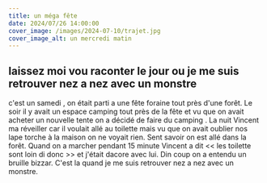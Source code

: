 ```yaml
---
title: un méga fête
date: 2024/07/26 14:00:00
cover_image: /images/2024-07-10/trajet.jpg
cover_image_alt: un mercredi matin
---
```


## laissez moi vou raconter le jour ou je me suis retrouver nez a nez avec un monstre ##

c'est un samedi , on était parti a une fête foraine tout près d'une forêt.
Le soir il y avait un espace camping tout près de la fête et vu que on avait acheter un nouvelle tente on a décidé de faire du camping .
La nuit Vincent ma réveiller car il voulait allé au toilette mais vu que   on avait oublier nos lape torche à la maison on ne voyait rien.
Sent savoir on est allé dans la forêt.
Quand on a marcher pendant 15 minute Vincent a dit << les toilette sont loin di donc >> et j'était dacore avec lui.
Din coup on a entendu un bruille bizzar.
C'est la quand je me suis retrouver nez a nez avec un monstre.
